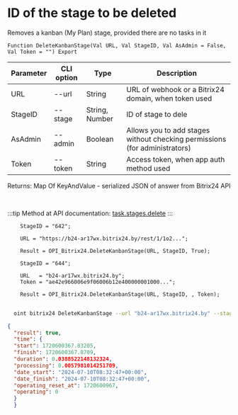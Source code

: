 ﻿---
sidebar_position: 3
---

# ID of the stage to be deleted
 Removes a kanban (My Plan) stage, provided there are no tasks in it



`Function DeleteKanbanStage(Val URL, Val StageID, Val AsAdmin = False, Val Token = "") Export`

  | Parameter | CLI option | Type | Description |
  |-|-|-|-|
  | URL | --url | String | URL of webhook or a Bitrix24 domain, when token used |
  | StageID | --stage | String, Number | ID of stage to dele |
  | AsAdmin | --admin | Boolean | Allows you to add stages without checking permissions (for administrators) |
  | Token | --token | String | Access token, when app auth method used |

  
  Returns:  Map Of KeyAndValue - serialized JSON of answer from Bitrix24 API

<br/>

:::tip
Method at API documentation: [task.stages.delete](https://dev.1c-bitrix.ru/rest_help/tasks/task/kanban/task_stages_delete.php)
:::
<br/>


```bsl title="Code example"
    StageID = "642";

    URL = "https://b24-ar17wx.bitrix24.by/rest/1/1o2...";

    Result = OPI_Bitrix24.DeleteKanbanStage(URL, StageID, True);

    StageID = "644";

    URL   = "b24-ar17wx.bitrix24.by";
    Token = "ae42e966006e9f06006b12e400000001000...";

    Result = OPI_Bitrix24.DeleteKanbanStage(URL, StageID, , Token);
```



```sh title="CLI command example"
    
  oint bitrix24 DeleteKanbanStage --url "b24-ar17wx.bitrix24.by" --stage "320" --admin %admin% --token "fe3fa966006e9f06006b12e400000001000..."

```

```json title="Result"
{
  "result": true,
  "time": {
  "start": 1720600367.83205,
  "finish": 1720600367.8709,
  "duration": 0.0388522148132324,
  "processing": 0.0057981014251709,
  "date_start": "2024-07-10T08:32:47+00:00",
  "date_finish": "2024-07-10T08:32:47+00:00",
  "operating_reset_at": 1720600967,
  "operating": 0
  }
  }
```
